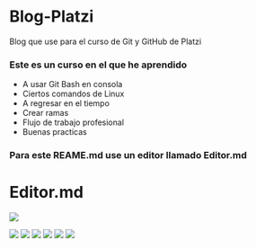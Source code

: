 # Blog-Platzi
Blog que use para el curso de Git y GitHub de Platzi

### Este es un curso en el que he aprendido

- A usar Git Bash en consola
- Ciertos comandos de Linux
- A regresar en el tiempo
- Crear ramas
- Flujo de trabajo profesional
- Buenas practicas

### Para este REAME.md use un editor llamado Editor.md

# Editor.md

![](https://pandao.github.io/editor.md/images/logos/editormd-logo-180x180.png)

![](https://img.shields.io/github/stars/pandao/editor.md.svg) ![](https://img.shields.io/github/forks/pandao/editor.md.svg) ![](https://img.shields.io/github/tag/pandao/editor.md.svg) ![](https://img.shields.io/github/release/pandao/editor.md.svg) ![](https://img.shields.io/github/issues/pandao/editor.md.svg) ![](https://img.shields.io/bower/v/editor.md.svg)
